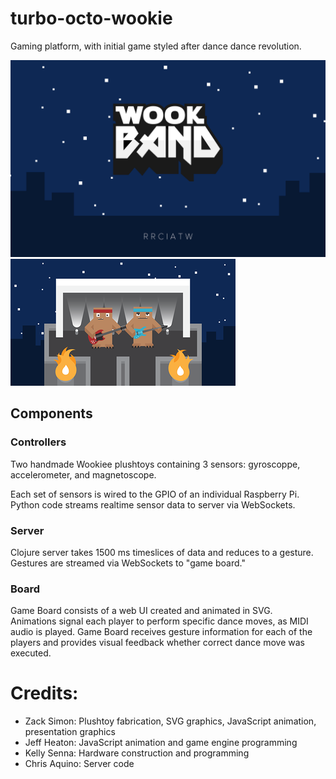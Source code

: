 # turbo-octo-wookie

Gaming platform, with initial game styled after dance dance revolution.

![](yobwocs_background_1024.png)
![](clash-ui_stage_360.png)




## Components

### Controllers

Two handmade Wookiee plushtoys containing 3 sensors: gyroscoppe, accelerometer, and magnetoscope.

Each set of sensors is wired to the GPIO of an individual Raspberry Pi.  
Python code streams realtime sensor data to server via WebSockets.

### Server
Clojure server takes 1500 ms timeslices of data and reduces to a gesture.  
Gestures are streamed via WebSockets to "game board."


### Board

Game Board consists of a web UI created and animated in SVG.  
Animations signal each player to perform specific dance moves, as MIDI audio is played.
Game Board receives gesture information for each of the players and provides visual feedback whether correct dance move was executed.


# Credits:

* Zack Simon: Plushtoy fabrication, SVG graphics, JavaScript animation, presentation graphics
* Jeff Heaton: JavaScript animation and game engine programming
* Kelly Senna: Hardware construction and programming
* Chris Aquino: Server code
